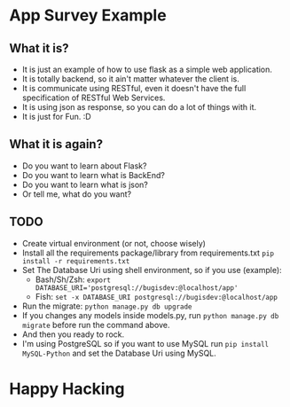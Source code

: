 # App Survey Example

## What it is?

- It is just an example of how to use flask as a simple web application.
- It is totally backend, so it ain't matter whatever the client is.
- It is communicate using RESTful, even it doesn't have the full specification of RESTful Web Services.
- It is using json as response, so you can do a lot of things with it.
- It is just for Fun. :D

## What it is again?

- Do you want to learn about Flask?
- Do you want to learn what is BackEnd?
- Do you want to learn what is json?
- Or tell me, what do you want?

## TODO

- Create virtual environment (or not, choose wisely)
- Install all the requirements package/library from requirements.txt `pip install -r requirements.txt`
- Set The Database Uri using shell environment, so if you use (example):
    - Bash/Sh/Zsh: `export DATABASE_URI='postgresql://bugisdev:@localhost/app'`
    - Fish: `set -x DATABASE_URI postgresql://bugisdev:@localhost/app`
- Run the migrate:
    ```python manage.py db upgrade```
- If you changes any models inside models.py, run `python manage.py db migrate` before run the command above.
- And then you ready to rock.
- I'm using PostgreSQL so if you want to use MySQL run `pip install MySQL-Python` and set the Database Uri using MySQL.

# Happy Hacking